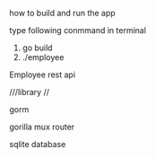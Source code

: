 how to build and run the app


type following conmmand in terminal

1. go build
2. ./employee


Employee rest api 

///library //

gorm

gorilla mux router

sqlite database


